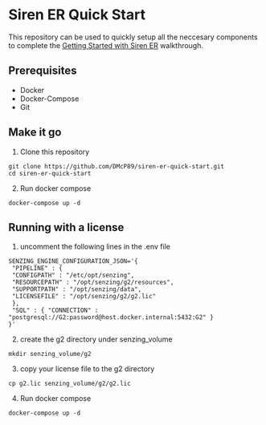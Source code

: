 # Siren ER Quick Start

This repository can be used to quickly setup all the neccesary components to complete the [Getting Started with Siren ER](https://docs.siren.io/siren-er/2.0.0/siren-er/siren-er-getting-started.html) walkthrough.

## Prerequisites
* Docker
* Docker-Compose
* Git

## Make it go
1. Clone this repository
```
git clone https://github.com/DMcP89/siren-er-quick-start.git
cd siren-er-quick-start
```
2. Run docker compose
```
docker-compose up -d
```

## Running with a license
1. uncomment the following lines in the .env file
```
SENZING_ENGINE_CONFIGURATION_JSON='{
 "PIPELINE" : {
 "CONFIGPATH" : "/etc/opt/senzing",
 "RESOURCEPATH" : "/opt/senzing/g2/resources",
 "SUPPORTPATH" : "/opt/senzing/data",
 "LICENSEFILE" : "/opt/senzing/g2/g2.lic"
 },
 "SQL" : { "CONNECTION" : "postgresql://G2:password@host.docker.internal:5432:G2" }
}'
```

2. create the g2 directory under senzing_volume
```
mkdir senzing_volume/g2
```

3. copy your license file to the g2 directory
```
cp g2.lic senzing_volume/g2/g2.lic
```

4. Run docker compose
```
docker-compose up -d
```

